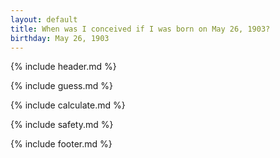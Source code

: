 ```yaml
---
layout: default
title: When was I conceived if I was born on May 26, 1903?
birthday: May 26, 1903
---
```


{% include header.md %}

{% include guess.md %}

{% include calculate.md %}

{% include safety.md %}

{% include footer.md %}



